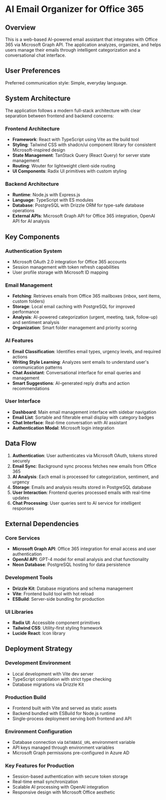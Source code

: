 # AI Email Organizer for Office 365

## Overview

This is a web-based AI-powered email assistant that integrates with Office 365 via Microsoft Graph API. The application analyzes, organizes, and helps users manage their emails through intelligent categorization and a conversational chat interface.

## User Preferences

Preferred communication style: Simple, everyday language.

## System Architecture

The application follows a modern full-stack architecture with clear separation between frontend and backend concerns:

### Frontend Architecture
- **Framework**: React with TypeScript using Vite as the build tool
- **Styling**: Tailwind CSS with shadcn/ui component library for consistent Microsoft-inspired design
- **State Management**: TanStack Query (React Query) for server state management
- **Routing**: Wouter for lightweight client-side routing
- **UI Components**: Radix UI primitives with custom styling

### Backend Architecture
- **Runtime**: Node.js with Express.js
- **Language**: TypeScript with ES modules
- **Database**: PostgreSQL with Drizzle ORM for type-safe database operations
- **External APIs**: Microsoft Graph API for Office 365 integration, OpenAI API for AI analysis

## Key Components

### Authentication System
- Microsoft OAuth 2.0 integration for Office 365 accounts
- Session management with token refresh capabilities
- User profile storage with Microsoft ID mapping

### Email Management
- **Fetching**: Retrieves emails from Office 365 mailboxes (inbox, sent items, custom folders)
- **Storage**: Local email caching with PostgreSQL for improved performance
- **Analysis**: AI-powered categorization (urgent, meeting, task, follow-up) and sentiment analysis
- **Organization**: Smart folder management and priority scoring

### AI Features
- **Email Classification**: Identifies email types, urgency levels, and required actions
- **Writing Style Learning**: Analyzes sent emails to understand user's communication patterns
- **Chat Assistant**: Conversational interface for email queries and management
- **Smart Suggestions**: AI-generated reply drafts and action recommendations

### User Interface
- **Dashboard**: Main email management interface with sidebar navigation
- **Email List**: Sortable and filterable email display with category badges
- **Chat Interface**: Real-time conversation with AI assistant
- **Authentication Modal**: Microsoft login integration

## Data Flow

1. **Authentication**: User authenticates via Microsoft OAuth, tokens stored securely
2. **Email Sync**: Background sync process fetches new emails from Office 365
3. **AI Analysis**: Each email is processed for categorization, sentiment, and urgency
4. **Storage**: Emails and analysis results stored in PostgreSQL database
5. **User Interaction**: Frontend queries processed emails with real-time updates
6. **Chat Processing**: User queries sent to AI service for intelligent responses

## External Dependencies

### Core Services
- **Microsoft Graph API**: Office 365 integration for email access and user authentication
- **OpenAI API**: GPT-4 model for email analysis and chat functionality
- **Neon Database**: PostgreSQL hosting for data persistence

### Development Tools
- **Drizzle Kit**: Database migrations and schema management
- **Vite**: Frontend build tool with hot reload
- **ESBuild**: Server-side bundling for production

### UI Libraries
- **Radix UI**: Accessible component primitives
- **Tailwind CSS**: Utility-first styling framework
- **Lucide React**: Icon library

## Deployment Strategy

### Development Environment
- Local development with Vite dev server
- TypeScript compilation with strict type checking
- Database migrations via Drizzle Kit

### Production Build
- Frontend built with Vite and served as static assets
- Backend bundled with ESBuild for Node.js runtime
- Single-process deployment serving both frontend and API

### Environment Configuration
- Database connection via `DATABASE_URL` environment variable
- API keys managed through environment variables
- Microsoft Graph permissions pre-configured in Azure AD

### Key Features for Production
- Session-based authentication with secure token storage
- Real-time email synchronization
- Scalable AI processing with OpenAI integration
- Responsive design with Microsoft Office aesthetic